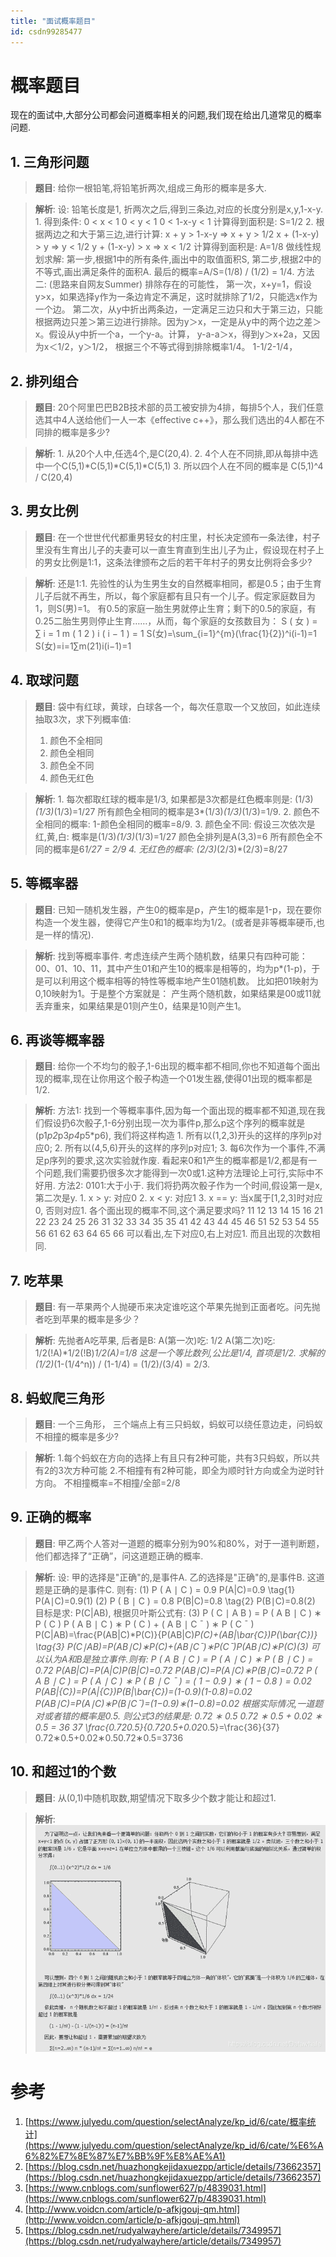 ```yaml
---
title: "面试概率题目"
id: csdn99285477
---
```


# 概率题目

现在的面试中,大部分公司都会问道概率相关的问题,我们现在给出几道常见的概率问题.

## 1\. 三角形问题

> **题目**: 给你一根铅笔,将铅笔折两次,组成三角形的概率是多大.

> **解析**:
> 设: 铅笔长度是1, 折两次之后,得到三条边,对应的长度分别是x,y,1-x-y.
> 1\. 得到条件:
> 0 < x < 1
> 0 < y < 1
> 0 < 1-x-y < 1
> 计算得到面积是: S=1/2
> 2\. 根据两边之和大于第三边,进行计算:
> x + y > 1-x-y => x + y > 1/2
> x + (1-x-y) > y => y < 1/2
> y + (1-x-y) > x => x < 1/2
> 计算得到面积是: A=1/8
> 做线性规划求解:
> 第一步,根据1中的所有条件,画出中的取值面积S,
> 第二步,根据2中的不等式,画出满足条件的面积A.
> 最后的概率=A/S=(1/8) / (1/2) = 1/4.
> 方法二: (思路来自网友Summer)
> 排除存在的可能性，
> 第一次，x+y=1，假设y>x，如果选择y作为一条边肯定不满足，这时就排除了1/2，只能选x作为一个边。
> 第二次，从y中折出两条边，一定满足三边只和大于第三边，只能根据两边只差＞第三边进行排除。因为y＞x，一定是从y中的两个边之差＞x。假设从y中折一个a，一个y-a。计算，
> y-a-a＞x，得到y＞x+2a，又因为x＜1/2，y＞1/2，
> 根据三个不等式得到排除概率1/4。
> 1-1/2-1/4，

## 2\. 排列组合

> **题目**: 20个阿里巴巴B2B技术部的员工被安排为4排，每排5个人，我们任意选其中4人送给他们一人一本《effective c++》，那么我们选出的4人都在不同排的概率是多少?

> **解析**:
> 1\. 从20个人中,任选4个,是C(20,4).
> 2\. 4个人在不同排,即从每排中选中一个C(5,1)*C(5,1)*C(5,1)*C(5,1)
> 3\. 所以四个人在不同的概率是 C(5,1)^4 / C(20,4)

## 3\. 男女比例

> **题目**: 在一个世世代代都重男轻女的村庄里，村长决定颁布一条法律，村子里没有生育出儿子的夫妻可以一直生育直到生出儿子为止，假设现在村子上的男女比例是1:1，这条法律颁布之后的若干年村子的男女比例将会多少?

> **解析**:
> 还是1:1.
> 先验性的认为生男生女的自然概率相同，都是0.5；由于生育儿子后就不再生，所以，每个家庭都有且只有一个儿子。假定家庭数目为1，则S(男)=1。
> 有0.5的家庭一胎生男就停止生育；剩下的0.5的家庭，有0.25二胎生男则停止生育……，从而，每个家庭的女孩数目为：
> S ( 女 ) = ∑ i = 1 m ( 1 2 ) i ( i − 1 ) = 1 S(女)=\sum_{i=1}^{m}(\frac{1}{2})^i(i-1)=1 S(女)=i=1∑m​(21​)i(i−1)=1

## 4\. 取球问题

> **题目**: 袋中有红球，黄球，白球各一个，每次任意取一个又放回，如此连续抽取3次，求下列概率值:
> 
> 1.  颜色不全相同
> 2.  颜色全相同
> 3.  颜色全不同
> 4.  颜色无红色

> **解析**:
> 1\. 每次都取红球的概率是1/3, 如果都是3次都是红色概率则是: (1/3)*(1/3)*(1/3)=1/27
> 所有颜色全相同的概率是3*(1/3)*(1/3)*(1/3)=1/9.
> 2\. 颜色不全相同的概率: 1-颜色全相同的概率=8/9.
> 3\. 颜色全不同:
> 假设三次依次是红,黄,白: 概率是(1/3)*(1/3)*(1/3)=1/27
> 颜色全排列是A(3,3)=6
> 所有颜色全不同的概率是6*1/27 = 2/9
> 4\. 无红色的概率:
> (2/3)*(2/3)*(2/3)=8/27

## 5\. 等概率器

> **题目**: 已知一随机发生器，产生0的概率是p，产生1的概率是1-p，现在要你构造一个发生器，使得它产生0和1的概率均为1/2。(或者是非等概率硬币,也是一样的情况).

> **解析**:
> 找到等概率事件. 考虑连续产生两个随机数，结果只有四种可能：00、01、10、11，其中产生01和产生10的概率是相等的，均为p*(1-p)，于是可以利用这个概率相等的特性等概率地产生01随机数。
> 比如把01映射为0,10映射为1。于是整个方案就是：
> 产生两个随机数，如果结果是00或11就丢弃重来，如果结果是01则产生0，结果是10则产生1。

## 6\. 再谈等概率器

> **题目**: 给你一个不均匀的骰子,1-6出现的概率都不相同,你也不知道每个面出现的概率,现在让你用这个骰子构造一个01发生器,使得01出现的概率都是1/2.

> **解析**:
> 方法1:
> 找到一个等概率事件,因为每一个面出现的概率都不知道,现在我们假设扔6次骰子,1-6分别出现一次为事件p,那么p这个序列的概率就是(p1*p2*p3*p4*p5*p6), 我们将这样构造
> 1\. 所有以(1,2,3)开头的这样的序列p对应0;
> 2\. 所有以(4,5,6)开头的这样的序列p对应1;
> 3\. 每6次作为一个事件,不满足p序列的要求,这次实验就作废.
> 看起来0和1产生的概率都是1/2,都是有一个问题,我们需要扔很多次才能得到一次0或1.这种方法理论上可行,实际中不好用.
> 方法2:
> 0101:大于小于.
> 我们将扔两次骰子作为一个时间,假设第一是x,第二次是y.
> 1\. x > y: 对应0
> 2\. x < y: 对应1
> 3\. x == y: 当x属于[1,2,3]时对应0, 否则对应1.
> 各个面出现的概率不同,这个满足要求吗?
> 11 12 13 14 15 16
> 21 22 23 24 25 26
> 31 32 33 34 35 35
> 41 42 43 44 45 46
> 51 52 53 54 55 56
> 61 62 63 64 65 66
> 可以看出,左下对应0,右上对应1\. 而且出现的次数相同.

## 7\. 吃苹果

> **题目**: 有一苹果两个人抛硬币来决定谁吃这个苹果先抛到正面者吃。问先抛者吃到苹果的概率是多少？

> **解析**:
> 先抛者A吃苹果, 后者是B:
> A(第一次)吃: 1/2
> A(第二次)吃: 1/2(!A)*1/2(!B)*1/2(A)=1/8
> 这是一个等比数列,公比是1/4, 首项是1/2.
> 求解的(1/2)*(1-(1/4^n)) / (1-1/4) = (1/2)/(3/4) = 2/3.

## 8\. 蚂蚁爬三角形

> **题目**: 一个三角形， 三个端点上有三只蚂蚁，蚂蚁可以绕任意边走，问蚂蚁不相撞的概率是多少?

> **解析**:
> 1.每个蚂蚁在方向的选择上有且只有2种可能，共有3只蚂蚁，所以共有2的3次方种可能
> 2.不相撞有有2种可能，即全为顺时针方向或全为逆时针方向。
> 不相撞概率=不相撞/全部=2/8

## 9\. 正确的概率

> **题目**: 甲乙两个人答对一道题的概率分别为90%和80%，对于一道判断题，他们都选择了“正确”，问这道题正确的概率.

> **解析**:
> 设:
> 甲的选择是"正确"的,是事件A.
> 乙的选择是"正确"的,是事件B.
> 这道题是正确的是事件C.
> 则有:
> (1) P ( A ∣ C ) = 0.9 P(A|C)=0.9 \tag{1} P(A∣C)=0.9(1)
> (2) P ( B ∣ C ) = 0.8 P(B|C)=0.8 \tag{2} P(B∣C)=0.8(2)
> 目标是求: P(C|AB), 根据贝叶斯公式有:
> (3) P ( C ∣ A B ) = P ( A B ∣ C ) ∗ P ( C ) P ( A B ∣ C ) ∗ P ( C ) + ( A B ∣ C ˉ ) ∗ P ( C ˉ ) P(C|AB)=\frac{P(AB|C)*P(C)}{P(AB|C)*P(C)+(AB|\bar{C})*P(\bar{C})} \tag{3} P(C∣AB)=P(AB∣C)∗P(C)+(AB∣Cˉ)∗P(Cˉ)P(AB∣C)∗P(C)​(3)
> 可以认为A和B是独立事件.则有:
> P ( A B ∣ C ) = P ( A ∣ C ) ∗ P ( B ∣ C ) = 0.72 P(AB|C)=P(A|C)*P(B|C)=0.72 P(AB∣C)=P(A∣C)∗P(B∣C)=0.72
> P ( A B ∣ C ) = P ( A ∣ C ) ∗ P ( B ∣ C ˉ ) = ( 1 − 0.9 ) ∗ ( 1 − 0.8 ) = 0.02 P(AB|{C})=P(A|{C})*P(B|\bar{C})=(1-0.9)*(1-0.8)=0.02 P(AB∣C)=P(A∣C)∗P(B∣Cˉ)=(1−0.9)∗(1−0.8)=0.02
> 根据实际情况,一道题对或者错的概率是0.5\. 则公式3的结果是:
> 0.72 ∗ 0.5 0.72 ∗ 0.5 + 0.02 ∗ 0.5 = 36 37 \frac{0.72*0.5}{0.72*0.5+0.02*0.5}=\frac{36}{37} 0.72∗0.5+0.02∗0.50.72∗0.5​=3736​

## 10\. 和超过1的个数

> **题目**: 从(0,1)中随机取数,期望情况下取多少个数才能让和超过1.

> **解析**:
> ![在这里插入图片描述](../img/757dd784ab7f8646faa8d9f96098e596.png)

# 参考

1.  [https://www.julyedu.com/question/selectAnalyze/kp_id/6/cate/概率统计](https://www.julyedu.com/question/selectAnalyze/kp_id/6/cate/%E6%A6%82%E7%8E%87%E7%BB%9F%E8%AE%A1)
2.  [https://blog.csdn.net/huazhongkejidaxuezpp/article/details/73662357](https://blog.csdn.net/huazhongkejidaxuezpp/article/details/73662357)
3.  [https://www.cnblogs.com/sunflower627/p/4839031.html](https://www.cnblogs.com/sunflower627/p/4839031.html)
4.  [http://www.voidcn.com/article/p-afkjgouj-qm.html](http://www.voidcn.com/article/p-afkjgouj-qm.html)
5.  [https://blog.csdn.net/rudyalwayhere/article/details/7349957](https://blog.csdn.net/rudyalwayhere/article/details/7349957)